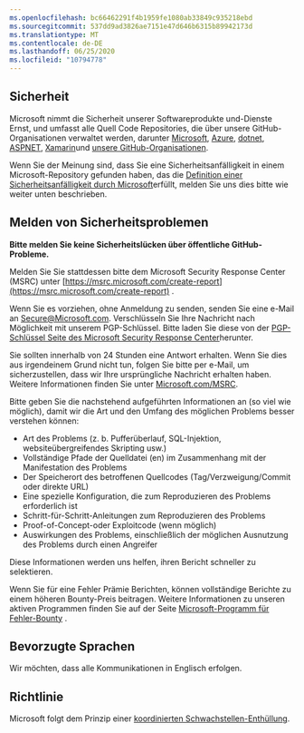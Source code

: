 ```yaml
---
ms.openlocfilehash: bc66462291f4b1959fe1080ab33849c935218ebd
ms.sourcegitcommit: 537dd9ad3826ae7151e47d646b6315b89942173d
ms.translationtype: MT
ms.contentlocale: de-DE
ms.lasthandoff: 06/25/2020
ms.locfileid: "10794778"
---
```

<!-- BEGIN MICROSOFT SECURITY.MD V0.0.5 BLOCK -->

## Sicherheit

Microsoft nimmt die Sicherheit unserer Softwareprodukte und-Dienste Ernst, und umfasst alle Quell Code Repositories, die über unsere GitHub-Organisationen verwaltet werden, darunter [Microsoft](https://github.com/Microsoft), [Azure](https://github.com/Azure), [dotnet](https://github.com/dotnet), [ASPNET](https://github.com/aspnet), [Xamarin](https://github.com/xamarin)und [unsere GitHub-Organisationen](https://opensource.microsoft.com/).

Wenn Sie der Meinung sind, dass Sie eine Sicherheitsanfälligkeit in einem Microsoft-Repository gefunden haben, das die [Definition einer Sicherheitsanfälligkeit durch Microsoft](https://docs.microsoft.com/en-us/previous-versions/tn-archive/cc751383(v=technet.10))erfüllt, melden Sie uns dies bitte wie weiter unten beschrieben.

## Melden von Sicherheitsproblemen

**Bitte melden Sie keine Sicherheitslücken über öffentliche GitHub-Probleme.**

Melden Sie Sie stattdessen bitte dem Microsoft Security Response Center (MSRC) unter [https://msrc.microsoft.com/create-report](https://msrc.microsoft.com/create-report) .

Wenn Sie es vorziehen, ohne Anmeldung zu senden, senden Sie eine e-Mail an [Secure@Microsoft.com](mailto:secure@microsoft.com).  Verschlüsseln Sie Ihre Nachricht nach Möglichkeit mit unserem PGP-Schlüssel. Bitte laden Sie diese von der [PGP-Schlüssel Seite des Microsoft Security Response Center](https://www.microsoft.com/en-us/msrc/pgp-key-msrc)herunter.

Sie sollten innerhalb von 24 Stunden eine Antwort erhalten. Wenn Sie dies aus irgendeinem Grund nicht tun, folgen Sie bitte per e-Mail, um sicherzustellen, dass wir Ihre ursprüngliche Nachricht erhalten haben. Weitere Informationen finden Sie unter [Microsoft.com/MSRC](https://www.microsoft.com/msrc). 

Bitte geben Sie die nachstehend aufgeführten Informationen an (so viel wie möglich), damit wir die Art und den Umfang des möglichen Problems besser verstehen können:

  * Art des Problems (z. b. Pufferüberlauf, SQL-Injektion, websiteübergreifendes Skripting usw.)
  * Vollständige Pfade der Quelldatei (en) im Zusammenhang mit der Manifestation des Problems
  * Der Speicherort des betroffenen Quellcodes (Tag/Verzweigung/Commit oder direkte URL)
  * Eine spezielle Konfiguration, die zum Reproduzieren des Problems erforderlich ist
  * Schritt-für-Schritt-Anleitungen zum Reproduzieren des Problems
  * Proof-of-Concept-oder Exploitcode (wenn möglich)
  * Auswirkungen des Problems, einschließlich der möglichen Ausnutzung des Problems durch einen Angreifer

Diese Informationen werden uns helfen, ihren Bericht schneller zu selektieren.

Wenn Sie für eine Fehler Prämie Berichten, können vollständige Berichte zu einem höheren Bounty-Preis beitragen. Weitere Informationen zu unseren aktiven Programmen finden Sie auf der Seite [Microsoft-Programm für Fehler-Bounty](https://microsoft.com/msrc/bounty) .

## Bevorzugte Sprachen

Wir möchten, dass alle Kommunikationen in Englisch erfolgen.

## Richtlinie

Microsoft folgt dem Prinzip einer [koordinierten Schwachstellen-Enthüllung](https://www.microsoft.com/en-us/msrc/cvd).

<!-- END MICROSOFT SECURITY.MD BLOCK -->